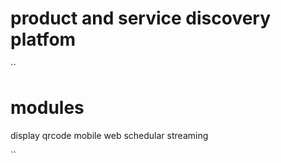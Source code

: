 # product and service discovery platfom

``
# modules
display
qrcode
mobile
web
schedular
streaming

``
